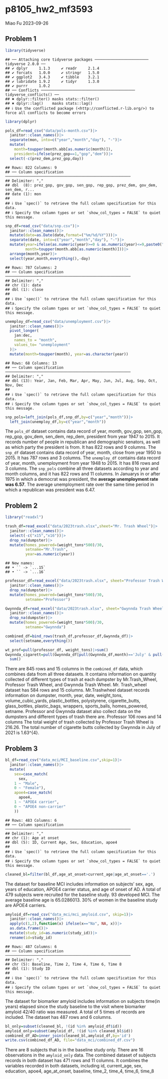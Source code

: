 p8105_hw2_mf3593
================
Miao Fu
2023-09-26

## Problem 1

``` r
library(tidyverse)
```

    ## ── Attaching core tidyverse packages ──────────────────────── tidyverse 2.0.0 ──
    ## ✔ dplyr     1.1.3     ✔ readr     2.1.4
    ## ✔ forcats   1.0.0     ✔ stringr   1.5.0
    ## ✔ ggplot2   3.4.3     ✔ tibble    3.2.1
    ## ✔ lubridate 1.9.2     ✔ tidyr     1.3.0
    ## ✔ purrr     1.0.2     
    ## ── Conflicts ────────────────────────────────────────── tidyverse_conflicts() ──
    ## ✖ dplyr::filter() masks stats::filter()
    ## ✖ dplyr::lag()    masks stats::lag()
    ## ℹ Use the conflicted package (<http://conflicted.r-lib.org/>) to force all conflicts to become errors

``` r
library(dplyr)
```

``` r
pols_df=read_csv("data/pols-month.csv")|>
  janitor::clean_names()|>
  separate(mon, into=c("year","month","day"), "-")|>
  mutate(
    month=toupper(month.abb[as.numeric(month)]),
    president=ifelse(prez_gop==1,"gop","dem"))|>
  select(-c(prez_dem,prez_gop,day))
```

    ## Rows: 822 Columns: 9
    ## ── Column specification ────────────────────────────────────────────────────────
    ## Delimiter: ","
    ## dbl  (8): prez_gop, gov_gop, sen_gop, rep_gop, prez_dem, gov_dem, sen_dem, r...
    ## date (1): mon
    ## 
    ## ℹ Use `spec()` to retrieve the full column specification for this data.
    ## ℹ Specify the column types or set `show_col_types = FALSE` to quiet this message.

``` r
snp_df=read_csv("data/snp.csv")|>
  janitor::clean_names()|>
  mutate(date=as.Date(date,format=("%m/%d/%Y")))|>
  separate(date, into=c("year","month","day"), "-")|>
  mutate(year=ifelse(as.numeric(year)>=0 & as.numeric(year)<=9,paste0("200",year),ifelse(as.numeric(year)<=15,paste0("20",year),paste0("19",year))),
         month=toupper(month.abb[as.numeric(month)]))|>
  arrange(month,year)|>
  select(year,month,everything(),-day)
```

    ## Rows: 787 Columns: 2
    ## ── Column specification ────────────────────────────────────────────────────────
    ## Delimiter: ","
    ## chr (1): date
    ## dbl (1): close
    ## 
    ## ℹ Use `spec()` to retrieve the full column specification for this data.
    ## ℹ Specify the column types or set `show_col_types = FALSE` to quiet this message.

``` r
unemploy_df=read_csv("data/unemployment.csv")|>
  janitor::clean_names()|>
  pivot_longer(
    jan:dec,
    names_to = "month",
    values_to= "unemployment"
  )|>
  mutate(month=toupper(month), year=as.character(year))
```

    ## Rows: 68 Columns: 13
    ## ── Column specification ────────────────────────────────────────────────────────
    ## Delimiter: ","
    ## dbl (13): Year, Jan, Feb, Mar, Apr, May, Jun, Jul, Aug, Sep, Oct, Nov, Dec
    ## 
    ## ℹ Use `spec()` to retrieve the full column specification for this data.
    ## ℹ Specify the column types or set `show_col_types = FALSE` to quiet this message.

``` r
snp_pols=left_join(pols_df,snp_df,by=c("year","month"))|>
  left_join(unemploy_df,by=c("year","month"))
```

The `pols_df` dataset contains data record of year, month, gov_gop,
sen_gop, rep_gop, gov_dem, sen_dem, rep_dem, president from year 1947 to
2015. It records number of people in republican and demographic
senators, as well as which party the president is from. It has 822 rows
and 9 columns. The `snp_df` dataset contains data record of year, month,
close from year 1950 to 2015. It has 787 rows and 3 columns. The
`unemploy_df` contains data record of year, month, unemployment from
year 1948 to 2015. It has 816 rows and 3 columns. The `snp_pols` combine
all three datasets according to year and month columns, and it has 822
rows and 11 columns. In Januarys in or after 1975 in which a democrat
was president, the **average unemployment rate was 6.57**. The average
unemployment rate over the same time period in which a republican was
president was 6.47.

## Problem 2

``` r
library("readxl")
```

``` r
trash_df=read_excel("data/2023trash.xlsx",sheet="Mr. Trash Wheel")|>
  janitor::clean_names()|>
  select(-c("x15","x16"))|>
  drop_na(dumpster)|>
  mutate(homes_powered=(weight_tons*500)/30,
         setname="Mr.Trash",
         year=as.numeric(year))
```

    ## New names:
    ## • `` -> `...15`
    ## • `` -> `...16`

``` r
professor_df=read_excel("data/2023trash.xlsx", sheet="Professor Trash Wheel")|>
  janitor::clean_names()|>
  drop_na(dumpster)|>
  mutate(homes_powered=(weight_tons*500)/30,
         setname="Professor")

Gwynnda_df=read_excel("data/2023trash.xlsx", sheet="Gwynnda Trash Wheel")|>
  janitor::clean_names()|>
  drop_na(dumpster)|>
  mutate(homes_powered=(weight_tons*500)/30,
         setname="Gwynnda")

combined_df=bind_rows(trash_df,professor_df,Gwynnda_df)|>
  select(setname,everything())

wt_prof=pull(professor_df, weight_tons)|>sum()
Gwynnda_cigarett=pull(Gwynnda_df[pull(Gwynnda_df,month)=='July' & pull(Gwynnda_df,year)==2021,],cigarette_butts)|>
  sum()
```

There are 845 rows and 15 columns in the `combined_df` data, which
combines data from all three datasets. It contains information on
quantity collected of different types of trash at each dumpster by
Mr.Trash_Wheel, Professor Trash Wheel, and Gwynnda Trash Wheel.
Mr. Trash_wheel dataset has 584 rows and 15 columns. Mr.Trashwheel
dataset records information on dumpster, month, year, date, weight_tons,
volume_cubic_yards, plastic_bottles, polystyrene, cigarette_butts,
glass_bottles, plastic_bags, wrappers, sports_balls, homes_powered,
setname. Professor and Gwynnda dataset also collect data on the
dumpsters and different types of trash there are. Professor 106 rows and
14 columns The total weight of trash collected by Professor Trash Wheel
is 216.26. The total number of cigarette butts collected by Gwynnda in
July of 2021 is 1.63^{4}.

## Problem 3

``` r
bl_df=read_csv("data_mci/MCI_baseline.csv",skip=1)|>
  janitor::clean_names()|>
  mutate(
    sex=case_match( 
      sex,
    1 ~ "Male",
    0 ~ "Female"),
    apoe4=case_match(
      apoe4,
    1 ~ "APOE4 carrier",
    0 ~ "APOE4 non-carrier"
    ))
```

    ## Rows: 483 Columns: 6
    ## ── Column specification ────────────────────────────────────────────────────────
    ## Delimiter: ","
    ## chr (1): Age at onset
    ## dbl (5): ID, Current Age, Sex, Education, apoe4
    ## 
    ## ℹ Use `spec()` to retrieve the full column specification for this data.
    ## ℹ Specify the column types or set `show_col_types = FALSE` to quiet this message.

``` r
cleaned_bl=filter(bl_df,age_at_onset>current_age|age_at_onset=='.')
```

The dataset for baseline MCI includes information on subjects’ sex, age,
years of education, APOE4 carrier status, and age of onset of AD. A
total of 479 subjects were recruited for the baseline study. 93
developed MCI. The average baseline age is 65.0286013. 30% of women in
the baseline study are APOE4 carriers.

``` r
amyloid_df=read_csv("data_mci/mci_amyloid.csv", skip=1)|>
  janitor::clean_names()|>
  apply(c(1,2),function(x) ifelse(x=="Na", NA, x))|>
  as.data.frame()|>
  mutate(study_id=as.numeric(study_id))|>
  rename(id=study_id)
```

    ## Rows: 487 Columns: 6
    ## ── Column specification ────────────────────────────────────────────────────────
    ## Delimiter: ","
    ## chr (5): Baseline, Time 2, Time 4, Time 6, Time 8
    ## dbl (1): Study ID
    ## 
    ## ℹ Use `spec()` to retrieve the full column specification for this data.
    ## ℹ Specify the column types or set `show_col_types = FALSE` to quiet this message.

The dataset for biomarker amyloid includes information on subjects
time(in years) elapsed since the study baseline to the visit where
biomarker amyloid 42/40 ratio was measured. A total of 5 times of
records are included. The dataset has 487 rows and 6 columns.

``` r
bl_only=subset(cleaned_bl, !(id %in% amyloid_df$id))
amyloid_only=subset(amyloid_df, !(id %in% cleaned_bl$id))
combined_df_AD=inner_join(cleaned_bl,amyloid_df,by='id')
write.csv(combined_df_AD, file="data_mci/combined_df.csv")
```

There are 8 subjects that is in the baseline study only. There are 16
observations in the `amyloid_only` data. The combined dataset of
subjects records in both dataset has 471 rows and 11 columns. It
combines the variables recorded in both datasets, including id,
current_age, sex, education, apoe4, age_at_onset, baseline, time_2,
time_4, time_6, time_8

